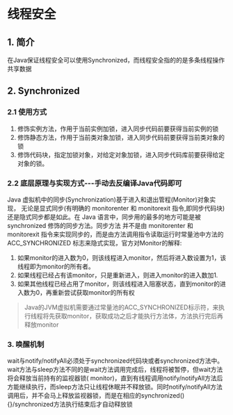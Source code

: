 # 线程安全

## 1. 简介

在Java保证线程安全可以使用Synchronized，而线程安全指的的是多条线程操作共享数据

## 2. Synchronized

### 2.1 使用方式

1. 修饰实例方法，作用于当前实例加锁，进入同步代码前要获得当前实例的锁
2. 修饰静态方法，作用于当前类对象加锁，进入同步代码前要获得当前类对象的锁
3. 修饰代码块，指定加锁对象，对给定对象加锁，进入同步代码库前要获得给定对象的锁。

### 2.2 底层原理与实现方式---手动去反编译Java代码即可

Java 虚拟机中的同步(Synchronization)基于进入和退出管程(Monitor)对象实现， 无论是显式同步(有明确的 monitorenter 和 monitorexit 指令,即同步代码块)还是隐式同步都是如此。在 Java
语言中，同步用的最多的地方可能是被 synchronized 修饰的同步方法。同步方法 并不是由 monitorenter 和 monitorexit 指令来实现同步的，而是由方法调用指令读取运行时常量池中方法的
ACC_SYNCHRONIZED 标志来隐式实现，官方对Monitor的解释:

1. 如果monitor的进入数为0，则该线程进入monitor，然后将进入数设置为1，该线程即为monitor的所有者。
2. 如果线程已经占有该monitor，只是重新进入，则进入monitor的进入数加1.
3. 如果其他线程已经占用了monitor，则该线程进入阻塞状态，直到monitor的进入数为0，再重新尝试获取monitor的所有权

> Java的JVM虚拟机需要通过常量池的ACC_SYNCHRONIZED标示符，来执行线程将先获取monitor，获取成功之后才能执行方法体，方法执行完后再释放monitor

### 3. 唤醒机制

wait与notify/notifyAll必须处于synchronized代码块或者synchronized方法中。wait方法与sleep方法不同的是wait方法调用完成后，线程将被暂停，但wait方法将会释放当前持有的监视器锁(
monitor)，直到有线程调用notify/notifyAll方法后方能继续执行，而sleep方法只让线程休眠并不释放锁。同时notify/notifyAll方法调用后，并不会马上释放监视器锁，而是在相应的synchronized()
{}/synchronized方法执行结束后才自动释放锁